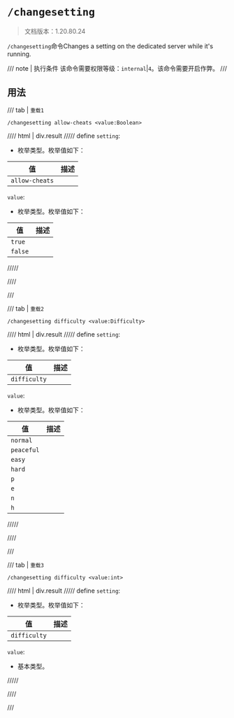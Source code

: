 # `/changesetting`

> 文档版本：1.20.80.24

`/changesetting`命令Changes a setting on the dedicated server while it's running.

/// note | 执行条件
该命令需要权限等级：`internal`|`4`。该命令需要开启作弊。
///

## 用法

/// tab | `重载1`
```mcfunction
/changesetting allow-cheats <value:Boolean>
```

//// html | div.result
///// define
`setting`: <!-- md:samp BoolSettingName -->

- 枚举类型。枚举值如下：

|值|描述|
|---|---|
|`allow-cheats`||


`value`: <!-- md:samp Boolean -->

- 枚举类型。枚举值如下：

|值|描述|
|---|---|
|`true`||
|`false`||



/////

////

///

/// tab | `重载2`
```mcfunction
/changesetting difficulty <value:Difficulty>
```

//// html | div.result
///// define
`setting`: <!-- md:samp DifficultySettingName -->

- 枚举类型。枚举值如下：

|值|描述|
|---|---|
|`difficulty`||


`value`: <!-- md:samp Difficulty -->

- 枚举类型。枚举值如下：

|值|描述|
|---|---|
|`normal`||
|`peaceful`||
|`easy`||
|`hard`||
|`p`||
|`e`||
|`n`||
|`h`||



/////

////

///

/// tab | `重载3`
```mcfunction
/changesetting difficulty <value:int>
```

//// html | div.result
///// define
`setting`: <!-- md:samp DifficultySettingName -->

- 枚举类型。枚举值如下：

|值|描述|
|---|---|
|`difficulty`||


`value`: <!-- md:samp int -->

- 基本类型。


/////

////

///
